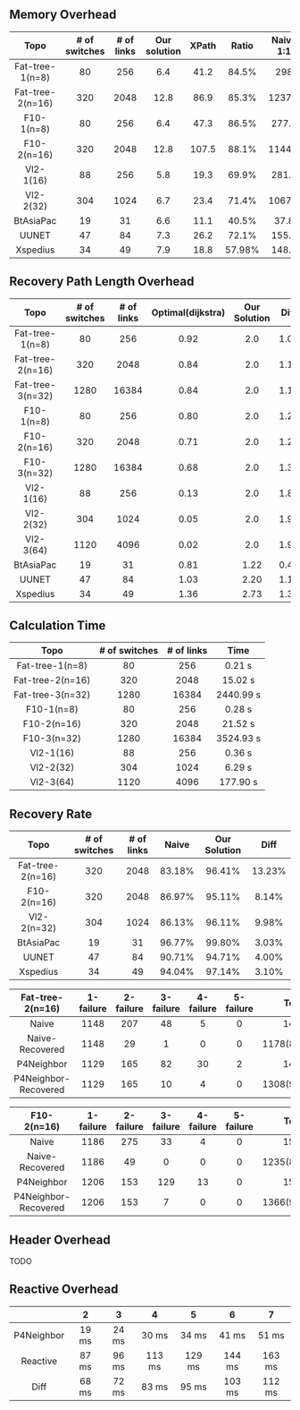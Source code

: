 ## Memory Overhead
| Topo | # of switches | # of links | Our solution | XPath | Ratio | Naive 1:1 | Ratio | openflow_compression | time | Ratio |
| :----: | :----: | :----: | :----: | :----: | :----: | :----: | :----: | :----: | :----: | :----: |
| Fat-tree-1(n=8)  | 80 | 256 | 6.4 | 41.2 | 84.5% | 298 | 97.9% | 104.4 | 4.72 | 93.9% |
| Fat-tree-2(n=16)  | 320 | 2048 | 12.8 | 86.9 | 85.3% | 1237.2 | 99.0% | 370.8 | 990.24 | 96.5% |
| F10-1(n=8)  | 80 | 256 | 6.4 | 47.3 | 86.5% | 277.6 | 97.7% | 105.68 | 5.24 | 93.9% |
| F10-2(n=16)  | 320 | 2048 | 12.8 | 107.5 | 88.1% | 1144.8 | 98.9% | 374.5 | 959.8 | 98.7% |
| Vl2-1(16)  | 88 | 256 | 5.8 | 19.3 | 69.9% | 281.6 | 97.9% | 97.9 | 4.46 | 94.1 % |
| Vl2-2(32)  | 304 | 1024 | 6.7 | 23.4 | 71.4% | 1067.5 | 99.4% | 321.9 | 303.9 |  98.0% |
| BtAsiaPac  | 19 | 31 | 6.6 | 11.1 | 40.5% | 37.8 | 82.5% | 20.7 | 0.02 | 68.1% |
| UUNET  | 47 | 84 | 7.3 | 26.2 | 72.1% | 155.9 | 95.3% | 64.4 | 0.55 | 88.7% |
| Xspedius  | 34 | 49 | 7.9 | 18.8 | 57.98% | 148.2 | 94.67% | 60.4 | 0.25 | 86.9% | 



## Recovery Path Length Overhead
| Topo | # of switches | # of links | Optimal(dijkstra) | Our Solution | Diff |
| :----: | :----: | :----: | :----: | :----: | :----: |
| Fat-tree-1(n=8)  | 80 | 256 | 0.92 | 2.0 | 1.08 |
| Fat-tree-2(n=16)  | 320 | 2048 | 0.84 | 2.0 | 1.16 |
| Fat-tree-3(n=32)  | 1280 | 16384 | 0.84 | 2.0 | 1.16 |
| F10-1(n=8)  | 80 | 256 | 0.80 | 2.0 | 1.20 |
| F10-2(n=16)  | 320 | 2048 | 0.71 | 2.0 | 1.29 |
| F10-3(n=32)  | 1280 | 16384 | 0.68 | 2.0 | 1.32 |
| Vl2-1(16)  | 88 | 256 | 0.13 | 2.0 | 1.87 |
| Vl2-2(32)  | 304 | 1024 | 0.05 | 2.0 | 1.95 |
| Vl2-3(64)  | 1120 | 4096 | 0.02 | 2.0 | 1.98 |
| BtAsiaPac  | 19 | 31 | 0.81 | 1.22 | 0.41 |
| UUNET  | 47 | 84 | 1.03 | 2.20 | 1.17 |
| Xspedius  | 34 | 49 | 1.36 | 2.73 | 1.37 |

## Calculation Time
| Topo | # of switches | # of links | Time |
| :----: | :----: | :----: | :----: |
| Fat-tree-1(n=8)  | 80 | 256 | 0.21 s |
| Fat-tree-2(n=16)  | 320 | 2048 | 15.02 s |
| Fat-tree-3(n=32)  | 1280 | 16384 | 2440.99 s |
| F10-1(n=8)  | 80 | 256 | 0.28 s |
| F10-2(n=16)  | 320 | 2048 | 21.52 s |
| F10-3(n=32)  | 1280 | 16384 | 3524.93 s |
| Vl2-1(16)  | 88 | 256 | 0.36 s |
| Vl2-2(32)  | 304 | 1024 | 6.29 s |
| Vl2-3(64)  | 1120 | 4096 | 177.90 s |


## Recovery Rate
| Topo | # of switches | # of links | Naive | Our Solution | Diff |
| :----: | :----: | :----: | :----: | :----: | :----: |
| Fat-tree-2(n=16) | 320 | 2048 | 83.18% | 96.41% | 13.23% |
| F10-2(n=16) | 320 | 2048 | 86.97% | 95.11% | 8.14% |
| Vl2-2(n=32) | 304 | 1024 | 86.13% | 96.11% | 9.98% |
| BtAsiaPac | 19 | 31 | 96.77% | 99.80% | 3.03% |
| UUNET | 47 | 84 | 90.71% | 94.71% | 4.00% |
| Xspedius | 34 | 49 | 94.04% | 97.14% | 3.10% |


| Fat-tree-2(n=16) | 1-failure | 2-failure | 3-failure | 4-failure | 5-failure | Total |
| :----: | :----: | :----: | :----: | :----: | :----: | :----: |
| Naive | 1148 | 207 | 48 | 5 | 0 | 1408 |
| Naive-Recovered | 1148 | 29 | 1 | 0 | 0 | 1178(83.66%) |
| P4Neighbor | 1129 | 165 | 82 | 30 | 2 | 1408 |
| P4Neighbor-Recovered | 1129 | 165 | 10 | 4 | 0 | 1308(92.90%) |

| F10-2(n=16) | 1-failure | 2-failure | 3-failure | 4-failure | 5-failure | Total |
| :----: | :----: | :----: | :----: | :----: | :----: | :----: |
| Naive | 1186 | 275 | 33 | 4 | 0 | 1501 |
| Naive-Recovered | 1186 | 49 | 0 | 0 | 0 | 1235(82.28%) |
| P4Neighbor | 1206 | 153 | 129 | 13 | 0 | 1501 |
| P4Neighbor-Recovered | 1206 | 153 | 7 | 0 | 0 | 1366(91.01%) |



<!-- new eval result
| Topo | Naive | P4Neigibor|
| :----: | :----: | :----: |
| Fat-tree-2(n=16) | 85.32% | 94.72% |
| F10-2(n=16) | 93.86% | 99.50% |
| Vl2-2(n=32) | 90.86% | 97.74% |
| BtAsiaPac | 95.61% | 100% |
| UUNET | 86.68% | 92.79% |
| Xspedius | 82.86% | 96.63% |


Fat-tree-2(n=16)
||1-failure|2-failure|
| :----: | :----: | :----: |
|Total| 836 | 35 | 1 |
|naive| 726 | 18 | 0 |
|P4Neighbor| 799 | 26 |  1 |

F10-2(n=16)
||1-failure|2-failure|
| :----: | :----: | :----: |
|Total| 781 | 17 |
|naive| 736 | 13 |
|P4Neighbor| 777 | 17 |

Vl2-2(n=32)
||1-failure|2-failure|
| :----: | :----: | :----: |
|Total| 857 | 28 | 1 |
|naive| 795 | 10 | 0 |
|P4Neighbor| 847 | 19 | 0 |

BtAsiaPac
||1-failure|2-failure|
| :----: | :----: | :----: |
|Total| 645 | 28 |
|naive| 641 | 12 |
|P4Neighbor| 445 | 28 |

UUNET
||1-failure|2-failure|
| :----: | :----: | :----: |
|Total| 451 | 7 |
|naive| 392 | 5 |
|P4Neighbor| 418 | 7 |

Xspedius
||1-failure|2-failure|3-failure|
| :----: | :----: | :----: | :----: |
|Total| 689 | 47 | 5 |
|naive| 597 | 17 | 0 |
|P4Neighbor| 664 | 47 | 5 | -->

<!-- 同样，趋势是没错的，不过后续有时间考虑再多次平均，尽可能让结果客观公正 -->

## Header Overhead
TODO

## Reactive Overhead
|  | 2 | 3 | 4 | 5 | 6 | 7 |
| :----: | :----: | :----: | :----: | :----: | :----: | :----: |
|P4Neighbor| 19 ms | 24 ms | 30 ms | 34 ms | 41 ms | 51 ms|
|Reactive| 87 ms | 96 ms |113 ms | 129 ms | 144 ms | 163 ms |
|Diff| 68 ms | 72 ms | 83 ms | 95 ms | 103 ms | 112 ms |


